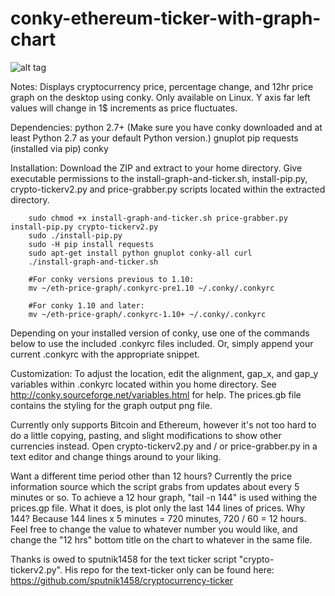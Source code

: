 # conky-ethereum-ticker-with-graph-chart

![alt tag](http://https://github.com/lightningvapes/conky-ethereum-ticker-with-graph-chart/blob/master/screenshot.png)


Notes:
Displays cryptocurrency price, percentage change, and 12hr price graph on the desktop using conky.
Only available on Linux. Y axis far left values will change in 1$ increments as price fluctuates.


Dependencies:
python 2.7+ (Make sure you have conky downloaded and at least Python 2.7 as your default Python version.)
gnuplot
pip
requests (installed via pip)
conky


Installation:
Download the ZIP and extract to your home directory.
Give executable permissions to the install-graph-and-ticker.sh, install-pip.py, crypto-tickerv2.py and price-grabber.py scripts located within the extracted directory.

		sudo chmod +x install-graph-and-ticker.sh price-grabber.py install-pip.py crypto-tickerv2.py
		sudo ./install-pip.py
		sudo -H pip install requests
		sudo apt-get install python gnuplot conky-all curl
		./install-graph-and-ticker.sh
		
		#For conky versions previous to 1.10:
		mv ~/eth-price-graph/.conkyrc-pre1.10 ~/.conky/.conkyrc
		
		#For conky 1.10 and later:
		mv ~/eth-price-graph/.conkyrc-1.10+ ~/.conky/.conkyrc


Depending on your installed version of conky, use one of the commands below to use the included .conkyrc files included. Or, simply append your current .conkyrc with the appropriate snippet.



Customization:
To adjust the location, edit the alignment, gap_x, and gap_y variables within .conkyrc located within you home directory. See http://conky.sourceforge.net/variables.html for help. The prices.gb file contains the styling for the graph output png file.

Currently only supports Bitcoin and Ethereum, however it's not too hard to do a little copying, pasting, and slight modifications to show other currencies instead. Open crypto-tickerv2.py and / or price-grabber.py in a text editor and change things around to your liking.

Want a different time period other than 12 hours? Currently the price information source which the script grabs from updates about every 5 minutes or so. To achieve a 12 hour graph, "tail -n 144" is used withing the prices.gp file. What it does, is plot only the last 144 lines of prices. Why 144? Because 144 lines x 5 minutes = 720 minutes, 720 / 60 = 12 hours. Feel free to change the value to whatever number you would like, and change the "12 hrs" bottom title on the chart to whatever in the same file.

Thanks is owed to sputnik1458 for the text ticker script "crypto-tickerv2.py". His repo for the text-ticker only can be found here: https://github.com/sputnik1458/cryptocurrency-ticker
